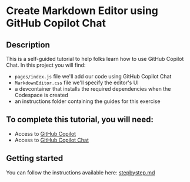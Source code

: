 # Create Markdown Editor using GitHub Copilot Chat

## Description

This is a self-guided tutorial to help folks learn how to use GitHub Copilot Chat. In this project you will find: 

 * `pages/index.js` file we'll add our code using GitHub Copilot Chat
 * `MarkdownEditor.css` file we'll specify the editor's UI
 * a devcontainer that installs the required dependencies when the Codespace is created
 * an instructions folder containing the guides for this exercise 


## To complete this tutorial, you will need:
* Access to [GitHub Copilot](https://github.com/features/copilot)
* Access to [GitHub Copilot Chat](https://github.com/github-copilot/chat_waitlist_signup/join)

## Getting started

You can follow the instructions available here: [stepbystep.md](./instructions/stepbystep.md)
